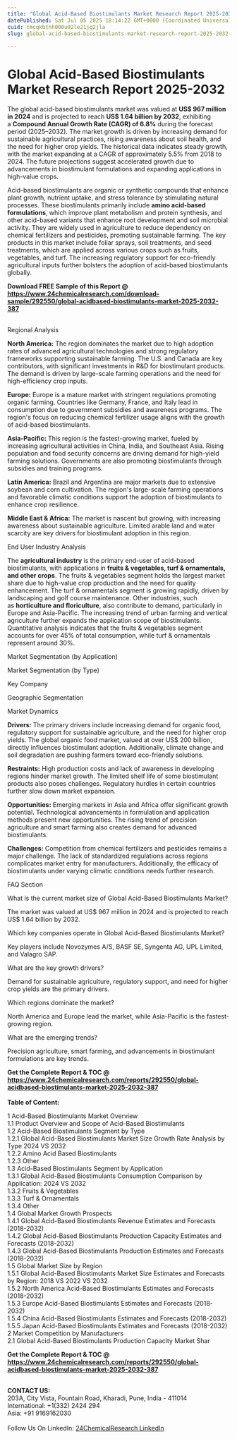 ```yaml
---
title: "Global Acid-Based Biostimulants Market Research Report 2025-2032"
datePublished: Sat Jul 05 2025 18:14:22 GMT+0000 (Coordinated Universal Time)
cuid: cmcqkbtnh000u02le21jg2jla
slug: global-acid-based-biostimulants-market-research-report-2025-2032

---
```


# Global Acid-Based Biostimulants Market Research Report 2025-2032

<p>The global acid-based biostimulants market was valued at <strong>US$ 967 million in 2024</strong> and is projected to reach <strong>US$ 1.64 billion by 2032</strong>, exhibiting a <strong>Compound Annual Growth Rate (CAGR) of 6.8%</strong> during the forecast period (2025–2032). The market growth is driven by increasing demand for sustainable agricultural practices, rising awareness about soil health, and the need for higher crop yields. The historical data indicates steady growth, with the market expanding at a CAGR of approximately 5.5% from 2018 to 2024. The future projections suggest accelerated growth due to advancements in biostimulant formulations and expanding applications in high-value crops.</p><p>
</p><p>Acid-based biostimulants are organic or synthetic compounds that enhance plant growth, nutrient uptake, and stress tolerance by stimulating natural processes. These biostimulants primarily include <strong>amino acid-based formulations</strong>, which improve plant metabolism and protein synthesis, and other acid-based variants that enhance root development and soil microbial activity. They are widely used in agriculture to reduce dependency on chemical fertilizers and pesticides, promoting sustainable farming. The key products in this market include foliar sprays, soil treatments, and seed treatments, which are applied across various crops such as fruits, vegetables, and turf. The increasing regulatory support for eco-friendly agricultural inputs further bolsters the adoption of acid-based biostimulants globally.</p><div><b>Download FREE Sample of this Report @ 
            <a href="https://www.24chemicalresearch.com/download-sample/292550/global-acidbased-biostimulants-market-2025-2032-387">
            https://www.24chemicalresearch.com/download-sample/292550/global-acidbased-biostimulants-market-2025-2032-387</a></b></div><br><p>
Regional Analysis</p><p>
</p><p><strong>North America:</strong> The region dominates the market due to high adoption rates of advanced agricultural technologies and strong regulatory frameworks supporting sustainable farming. The U.S. and Canada are key contributors, with significant investments in R&amp;D for biostimulant products. The demand is driven by large-scale farming operations and the need for high-efficiency crop inputs.</p><p>
</p><p><strong>Europe:</strong> Europe is a mature market with stringent regulations promoting organic farming. Countries like Germany, France, and Italy lead in consumption due to government subsidies and awareness programs. The region's focus on reducing chemical fertilizer usage aligns with the growth of acid-based biostimulants.</p><p>
</p><p><strong>Asia-Pacific:</strong> This region is the fastest-growing market, fueled by increasing agricultural activities in China, India, and Southeast Asia. Rising population and food security concerns are driving demand for high-yield farming solutions. Governments are also promoting biostimulants through subsidies and training programs.</p><p>
</p><p><strong>Latin America:</strong> Brazil and Argentina are major markets due to extensive soybean and corn cultivation. The region's large-scale farming operations and favorable climatic conditions support the adoption of biostimulants to enhance crop resilience.</p><p>
</p><p><strong>Middle East &amp; Africa:</strong> The market is nascent but growing, with increasing awareness about sustainable agriculture. Limited arable land and water scarcity are key drivers for biostimulant adoption in this region.</p><p>
End User Industry Analysis</p><p>
</p><p>The <strong>agricultural industry</strong> is the primary end-user of acid-based biostimulants, with applications in <strong>fruits &amp; vegetables, turf &amp; ornamentals, and other crops</strong>. The fruits &amp; vegetables segment holds the largest market share due to high-value crop production and the need for quality enhancement. The turf &amp; ornamentals segment is growing rapidly, driven by landscaping and golf course maintenance. Other industries, such as <strong>horticulture and floriculture</strong>, also contribute to demand, particularly in Europe and Asia-Pacific. The increasing trend of urban farming and vertical agriculture further expands the application scope of biostimulants. Quantitative analysis indicates that the fruits &amp; vegetables segment accounts for over 45% of total consumption, while turf &amp; ornamentals represent around 30%.</p><p>
Market Segmentation (by Application)</p><p>
</p><p>
Market Segmentation (by Type)</p><p>
</p><p>
Key Company</p><p>
</p><p>
Geographic Segmentation</p><p>
</p><p>
Market Dynamics</p><p>
</p><p><strong>Drivers:</strong> The primary drivers include increasing demand for organic food, regulatory support for sustainable agriculture, and the need for higher crop yields. The global organic food market, valued at over US$ 200 billion, directly influences biostimulant adoption. Additionally, climate change and soil degradation are pushing farmers toward eco-friendly solutions.</p><p>
</p><p><strong>Restraints:</strong> High production costs and lack of awareness in developing regions hinder market growth. The limited shelf life of some biostimulant products also poses challenges. Regulatory hurdles in certain countries further slow down market expansion.</p><p>
</p><p><strong>Opportunities:</strong> Emerging markets in Asia and Africa offer significant growth potential. Technological advancements in formulation and application methods present new opportunities. The rising trend of precision agriculture and smart farming also creates demand for advanced biostimulants.</p><p>
</p><p><strong>Challenges:</strong> Competition from chemical fertilizers and pesticides remains a major challenge. The lack of standardized regulations across regions complicates market entry for manufacturers. Additionally, the efficacy of biostimulants under varying climatic conditions needs further research.</p><p>
FAQ Section</p><p>
What is the current market size of Global Acid-Based Biostimulants Market?</p><p>
</p><p>The market was valued at US$ 967 million in 2024 and is projected to reach US$ 1.64 billion by 2032.</p><p>
Which key companies operate in Global Acid-Based Biostimulants Market?</p><p>
</p><p>Key players include Novozymes A/S, BASF SE, Syngenta AG, UPL Limited, and Valagro SAP.</p><p>
What are the key growth drivers?</p><p>
</p><p>Demand for sustainable agriculture, regulatory support, and need for higher crop yields are the primary drivers.</p><p>
Which regions dominate the market?</p><p>
</p><p>North America and Europe lead the market, while Asia-Pacific is the fastest-growing region.</p><p>
What are the emerging trends?</p><p>
</p><p>Precision agriculture, smart farming, and advancements in biostimulant formulations are key trends.</p>

<div><b>Get the Complete Report & TOC @ 
            <a href="https://www.24chemicalresearch.com/reports/292550/global-acidbased-biostimulants-market-2025-2032-387">
            https://www.24chemicalresearch.com/reports/292550/global-acidbased-biostimulants-market-2025-2032-387</a></b></div><br>
            <b>Table of Content:</b><p>1 Acid-Based Biostimulants Market Overview<br />
    1.1 Product Overview and Scope of Acid-Based Biostimulants<br />
    1.2 Acid-Based Biostimulants Segment by Type<br />
        1.2.1 Global Acid-Based Biostimulants Market Size Growth Rate Analysis by Type 2024 VS 2032<br />
        1.2.2 Amino Acid Based Biostimulants<br />
        1.2.3 Other<br />
    1.3 Acid-Based Biostimulants Segment by Application<br />
        1.3.1 Global Acid-Based Biostimulants Consumption Comparison by Application: 2024 VS 2032<br />
        1.3.2 Fruits & Vegetables<br />
        1.3.3 Turf & Ornamentals<br />
        1.3.4 Other<br />
    1.4 Global Market Growth Prospects<br />
        1.4.1 Global Acid-Based Biostimulants Revenue Estimates and Forecasts (2018-2032)<br />
        1.4.2 Global Acid-Based Biostimulants Production Capacity Estimates and Forecasts (2018-2032)<br />
        1.4.3 Global Acid-Based Biostimulants Production Estimates and Forecasts (2018-2032)<br />
    1.5 Global Market Size by Region<br />
        1.5.1 Global Acid-Based Biostimulants Market Size Estimates and Forecasts by Region: 2018 VS 2022 VS 2032<br />
        1.5.2 North America Acid-Based Biostimulants Estimates and Forecasts (2018-2032)<br />
        1.5.3 Europe Acid-Based Biostimulants Estimates and Forecasts (2018-2032)<br />
        1.5.4 China Acid-Based Biostimulants Estimates and Forecasts (2018-2032)<br />
        1.5.5 Japan Acid-Based Biostimulants Estimates and Forecasts (2018-2032)<br />
2 Market Competition by Manufacturers<br />
    2.1 Global Acid-Based Biostimulants Production Capacity Market Shar</p>

<div><b>Get the Complete Report & TOC @ 
            <a href="https://www.24chemicalresearch.com/reports/292550/global-acidbased-biostimulants-market-2025-2032-387">
            https://www.24chemicalresearch.com/reports/292550/global-acidbased-biostimulants-market-2025-2032-387</a></b></div><br>

<b>CONTACT US:</b><br>
            203A, City Vista, Fountain Road, Kharadi, Pune, India - 411014<br>
            International: +1(332) 2424 294<br>
            Asia: +91 9169162030 <br><br>
            Follow Us On LinkedIn: <a href="https://www.linkedin.com/company/24chemicalresearch/">24ChemicalResearch LinkedIn</a>